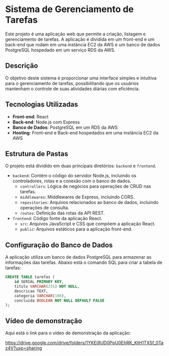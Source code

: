 # Sistema de Gerenciamento de Tarefas

Este projeto é uma aplicação web que permite a criação, listagem e gerenciamento de tarefas. A aplicação é dividida em um front-end e um back-end que rodam em uma instância EC2 da AWS e um banco de dados PostgreSQL hospedado em um serviço RDS da AWS.

## Descrição

O objetivo deste sistema é proporcionar uma interface simples e intuitiva para o gerenciamento de tarefas, possibilitando que os usuários mantenham o controle de suas atividades diárias com eficiência.

## Tecnologias Utilizadas

- **Front-end**: React
- **Back-end**: Node.js com Express
- **Banco de Dados**: PostgreSQL em um RDS da AWS
- **Hosting**: Front-end e Back-end hospedados em uma instância EC2 da AWS

## Estrutura de Pastas

O projeto está dividido em duas principais diretórios: `backend` e `frontend`.

- `backend`: Contém o código do servidor Node.js, incluindo os controladores, rotas e a conexão com o banco de dados.
  - `controllers`: Lógica de negócios para operações de CRUD nas tarefas.
  - `middlewares`: Middlewares de Express, incluindo CORS.
  - `repositories`: Arquivos relacionados ao banco de dados, incluindo operações de consulta.
  - `routes`: Definição das rotas da API REST.
- `frontend`: Código fonte da aplicação React.
  - `src`: Arquivos JavaScript e CSS que compõem a aplicação React.
  - `public`: Arquivos estáticos para a aplicação front-end.

## Configuração do Banco de Dados

A aplicação utiliza um banco de dados PostgreSQL para armazenar as informações das tarefas. Abaixo está o comando SQL para criar a tabela de tarefas:

```sql
CREATE TABLE tarefas (
    id SERIAL PRIMARY KEY,
    titulo VARCHAR(255) NOT NULL,
    descricao TEXT,
    categoria VARCHAR(100),
    concluida BOOLEAN NOT NULL DEFAULT FALSE
);
```

## Vídeo de demonstração

Aqui está o link para o vídeo de demonstração da aplicação:

https://drive.google.com/drive/folders/1YKEi9UD0PpU0EhRK_KtH1TXSf_0Taz4V?usp=sharing